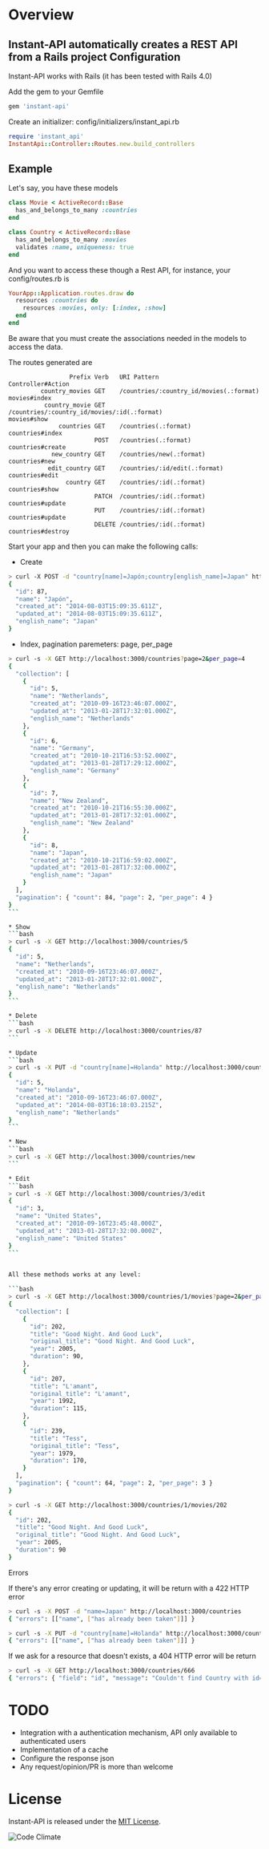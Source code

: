 # Overview

Instant-API automatically creates a REST API from a Rails project
Configuration
---

Instant-API works with Rails (it has been tested with Rails 4.0)

Add the gem to your Gemfile
```ruby
gem 'instant-api'
```

Create an initializer: config/initializers/instant_api.rb
```ruby
require 'instant_api'
InstantApi::Controller::Routes.new.build_controllers
```


Example
---

Let's say, you have these models
```ruby
class Movie < ActiveRecord::Base
  has_and_belongs_to_many :countries
end

class Country < ActiveRecord::Base
  has_and_belongs_to_many :movies
  validates :name, uniqueness: true
end
```

And you want to access these though a Rest API, for instance, your config/routes.rb is

```ruby
YourApp::Application.routes.draw do
  resources :countries do
    resources :movies, only: [:index, :show]
  end
end
```

Be aware that you must create the associations needed in the models to access the data.

The routes generated are

```
                 Prefix Verb   URI Pattern                                                     Controller#Action
         country_movies GET    /countries/:country_id/movies(.:format)                         movies#index
          country_movie GET    /countries/:country_id/movies/:id(.:format)                     movies#show
              countries GET    /countries(.:format)                                            countries#index
                        POST   /countries(.:format)                                            countries#create
            new_country GET    /countries/new(.:format)                                        countries#new
           edit_country GET    /countries/:id/edit(.:format)                                   countries#edit
                country GET    /countries/:id(.:format)                                        countries#show
                        PATCH  /countries/:id(.:format)                                        countries#update
                        PUT    /countries/:id(.:format)                                        countries#update
                        DELETE /countries/:id(.:format)                                        countries#destroy
```

Start your app and then you can make the following calls:

* Create
```bash
> curl -X POST -d "country[name]=Japón;country[english_name]=Japan" http://localhost:3000/countries
{
  "id": 87,
  "name": "Japón",
  "created_at": "2014-08-03T15:09:35.611Z",
  "updated_at": "2014-08-03T15:09:35.611Z",
  "english_name": "Japan"
}
```


* Index, pagination paremeters: page, per_page
````bash
> curl -s -X GET http://localhost:3000/countries?page=2&per_page=4
{
  "collection": [
    {
      "id": 5,
      "name": "Netherlands",
      "created_at": "2010-09-16T23:46:07.000Z",
      "updated_at": "2013-01-28T17:32:01.000Z",
      "english_name": "Netherlands"
    },
    {
      "id": 6,
      "name": "Germany",
      "created_at": "2010-10-21T16:53:52.000Z",
      "updated_at": "2013-01-28T17:29:12.000Z",
      "english_name": "Germany"
    },
    {
      "id": 7,
      "name": "New Zealand",
      "created_at": "2010-10-21T16:55:30.000Z",
      "updated_at": "2013-01-28T17:32:01.000Z",
      "english_name": "New Zealand"
    },
    {
      "id": 8,
      "name": "Japan",
      "created_at": "2010-10-21T16:59:02.000Z",
      "updated_at": "2013-01-28T17:32:00.000Z",
      "english_name": "Japan"
    }
  ],
  "pagination": { "count": 84, "page": 2, "per_page": 4 }
}
```

* Show
```bash
> curl -s -X GET http://localhost:3000/countries/5
{
  "id": 5,
  "name": "Netherlands",
  "created_at": "2010-09-16T23:46:07.000Z",
  "updated_at": "2013-01-28T17:32:01.000Z",
  "english_name": "Netherlands"
}
```

* Delete
```bash
> curl -s -X DELETE http://localhost:3000/countries/87
```

* Update
```bash
> curl -s -X PUT -d "country[name]=Holanda" http://localhost:3000/countries/5
{
  "id": 5,
  "name": "Holanda",
  "created_at": "2010-09-16T23:46:07.000Z",
  "updated_at": "2014-08-03T16:18:03.215Z",
  "english_name": "Netherlands"
}
```

* New
```bash
> curl -s -X GET http://localhost:3000/countries/new
```

* Edit
```bash
> curl -s -X GET http://localhost:3000/countries/3/edit
{
  "id": 3,
  "name": "United States",
  "created_at": "2010-09-16T23:45:48.000Z",
  "updated_at": "2013-01-28T17:32:00.000Z",
  "english_name": "United States"
}
```


All these methods works at any level:

```bash
> curl -s -X GET http://localhost:3000/countries/1/movies?page=2&per_page=3
{
  "collection": [
    {
      "id": 202,
      "title": "Good Night. And Good Luck",
      "original_title": "Good Night. And Good Luck",
      "year": 2005,
      "duration": 90,
    },
    {
      "id": 207,
      "title": "L'amant",
      "original_title": "L'amant",
      "year": 1992,
      "duration": 115,
    },
    {
      "id": 239,
      "title": "Tess",
      "original_title": "Tess",
      "year": 1979,
      "duration": 170,
    }
  ],
  "pagination": { "count": 64, "page": 2, "per_page": 3 }
}

> curl -s -X GET http://localhost:3000/countries/1/movies/202
{
  "id": 202,
  "title": "Good Night. And Good Luck",
  "original_title": "Good Night. And Good Luck",
  "year": 2005,
  "duration": 90
}
````

Errors

If there's any error creating or updating, it will be return with a 422 HTTP error

```bash
> curl -s -X POST -d "name=Japan" http://localhost:3000/countries
{ "errors": [["name", ["has already been taken"]]] }

> curl -s -X PUT -d "country[name]=Holanda" http://localhost:3000/countries/6
{ "errors": [["name", ["has already been taken"]]] }
```

If we ask for a resource that doesn't exists, a 404 HTTP error will be return

```bash
> curl -s -X GET http://localhost:3000/countries/666
{ "errors": { "field": "id", "message": "Couldn't find Country with id=666" } }
```



# TODO

- Integration with a authentication mechanism, API only available to authenticated users
- Implementation of a cache
- Configure the response json
- Any request/opinion/PR is more than welcome


# License

Instant-API is released under the [MIT License](http://www.opensource.org/licenses/MIT).


![Code Climate](https://codeclimate.com/github/miquelbarba/instant-api.png)

